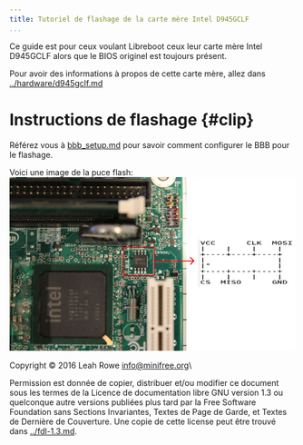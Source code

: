 ```yaml
---
title: Tutoriel de flashage de la carte mère Intel D945GCLF 
...
```


Ce guide est pour ceux voulant Libreboot ceux leur carte mère Intel D945GCLF
alors que le BIOS originel est toujours présent.

Pour avoir des informations à propos de cette carte mère, allez dans
[../hardware/d945gclf.md](../hardware/d945gclf.md)

Instructions de flashage {#clip}
=====================

Référez vous à [bbb\_setup.md](bbb_setup.md) pour savoir comment configurer le
BBB pour le flashage.

Voici une image de la puce flash:
![](../images/d945gclf/d945gclf_spi.jpg)

Copyright © 2016 Leah Rowe <info@minifree.org>\

Permission est donnée de copier, distribuer et/ou modifier ce document
sous les termes de la Licence de documentation libre GNU version 1.3 ou
quelconque autre versions publiées plus tard par la Free Software Foundation
sans Sections Invariantes,  Textes de Page de Garde, et Textes de Dernière de Couverture.
Une copie de cette license peut être trouvé dans [../fdl-1.3.md](fdl-1.3.md).
